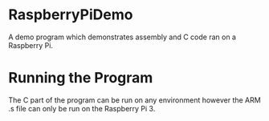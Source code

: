 # RaspberryPiDemo
A demo program which demonstrates assembly and C code ran on a Raspberry Pi.

# Running the Program
The C part of the program can be run on any environment however the ARM .s file can only be run on the Raspberry Pi 3.
